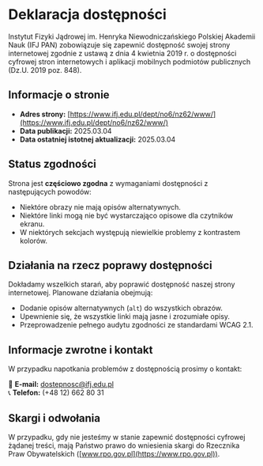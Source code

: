 # Deklaracja dostępności

Instytut Fizyki Jądrowej im. Henryka Niewodniczańskiego Polskiej Akademii Nauk (IFJ PAN) zobowiązuje się zapewnić dostępność swojej strony internetowej zgodnie z ustawą z dnia 4 kwietnia 2019 r. o dostępności cyfrowej stron internetowych i aplikacji mobilnych podmiotów publicznych (Dz.U. 2019 poz. 848).

## Informacje o stronie
- **Adres strony:** [https://www.ifj.edu.pl/dept/no6/nz62/www/](https://www.ifj.edu.pl/dept/no6/nz62/www/)
- **Data publikacji:** 2025.03.04
- **Data ostatniej istotnej aktualizacji:** 2025.03.04

## Status zgodności
Strona jest **częściowo zgodna** z wymaganiami dostępności z następujących powodów:
- Niektóre obrazy nie mają opisów alternatywnych.
- Niektóre linki mogą nie być wystarczająco opisowe dla czytników ekranu.
- W niektórych sekcjach występują niewielkie problemy z kontrastem kolorów.

## Działania na rzecz poprawy dostępności
Dokładamy wszelkich starań, aby poprawić dostępność naszej strony internetowej. Planowane działania obejmują:
- Dodanie opisów alternatywnych (`alt`) do wszystkich obrazów.
- Upewnienie się, że wszystkie linki mają jasne i zrozumiałe opisy.
- Przeprowadzenie pełnego audytu zgodności ze standardami WCAG 2.1.

## Informacje zwrotne i kontakt
W przypadku napotkania problemów z dostępnością prosimy o kontakt:

📧 **E-mail:** [dostepnosc@ifj.edu.pl](mailto:dostepnosc@ifj.edu.pl)  
📞 **Telefon:** (+48 12) 662 80 31  

## Skargi i odwołania
W przypadku, gdy nie jesteśmy w stanie zapewnić dostępności cyfrowej żądanej treści, mają Państwo prawo do wniesienia skargi do Rzecznika Praw Obywatelskich ([www.rpo.gov.pl](https://www.rpo.gov.pl)).

